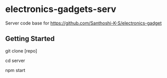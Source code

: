 # electronics-gadgets-serv

Server code base for https://github.com/Santhoshi-K-S/electronics-gadget

## Getting Started

git clone [repo]

cd server

npm start

